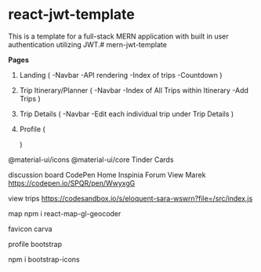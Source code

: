 # react-jwt-template

This is a template for a full-stack MERN application with built in user authentication utilizing JWT.# mern-jwt-template


__Pages__
1. Landing
(
-Navbar
-API rendering
-Index of trips
-Countdown
)
2. Trip Itinerary/Planner
(
-Navbar
-Index of All Trips within Itinerary
-Add Trips
 )

3. Trip Details
(
-Navbar
-Edit each individual trip under Trip Details
)
4. Profile
   (
       
   )


@material-ui/icons
@material-ui/core
Tinder Cards

discussion board
CodePen Home
Inspinia Forum View
Marek 
https://codepen.io/SPQR/pen/WwyxgG


view trips
https://codesandbox.io/s/eloquent-sara-wswrn?file=/src/index.js


map
npm i react-map-gl-geocoder

favicon
carva

profile
bootstrap

npm i bootstrap-icons
